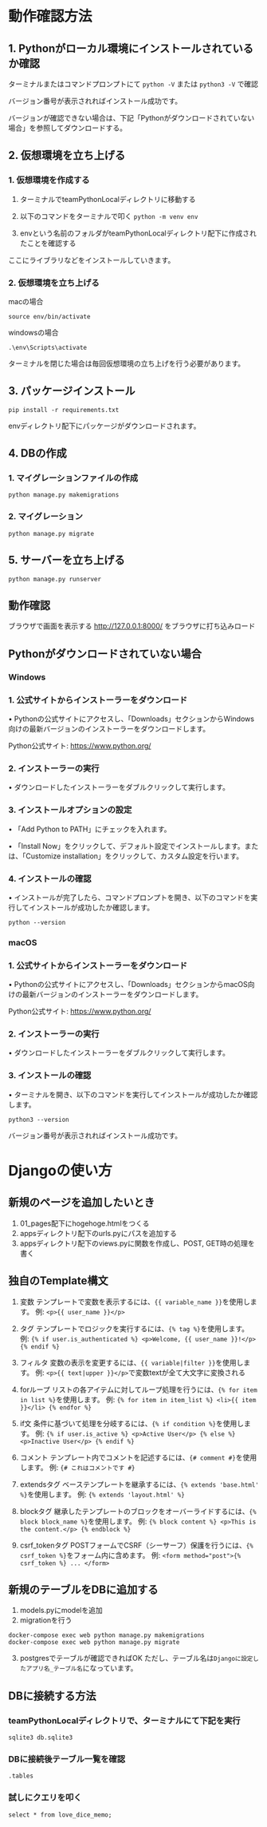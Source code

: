 # 動作確認方法

## 1. Pythonがローカル環境にインストールされているか確認

ターミナルまたはコマンドプロンプトにて
`python -V`
または
`python3 -V`
で確認

バージョン番号が表示されればインストール成功です。

バージョンが確認できない場合は、下記「Pythonがダウンロードされていない場合」を参照してダウンロードする。

## 2. 仮想環境を立ち上げる

### 1. 仮想環境を作成する

1. ターミナルでteamPythonLocalディレクトリに移動する

2. 以下のコマンドをターミナルで叩く
`python -m venv env`

3. envという名前のフォルダがteamPythonLocalディレクトリ配下に作成されたことを確認する

ここにライブラリなどをインストールしていきます。

### 2. 仮想環境を立ち上げる

macの場合

`source env/bin/activate`

windowsの場合

`.\env\Scripts\activate`

ターミナルを閉じた場合は毎回仮想環境の立ち上げを行う必要があります。

## 3. パッケージインストール

`pip install -r requirements.txt`

envディレクトリ配下にパッケージがダウンロードされます。

## 4. DBの作成

### 1. マイグレーションファイルの作成

`python manage.py makemigrations`

### 2. マイグレーション

`python manage.py migrate`

## 5. サーバーを立ち上げる

`python manage.py runserver`

## 動作確認
ブラウザで画面を表示する
http://127.0.0.1:8000/
をブラウザに打ち込みロード

## Pythonがダウンロードされていない場合

### Windows

### 1.	公式サイトからインストーラーをダウンロード

•	Pythonの公式サイトにアクセスし、「Downloads」セクションからWindows向けの最新バージョンのインストーラーをダウンロードします。
	
Python公式サイト: https://www.python.org/

### 2.	インストーラーの実行

•	ダウンロードしたインストーラーをダブルクリックして実行します。

### 3.	インストールオプションの設定

•	「Add Python to PATH」にチェックを入れます。

•	「Install Now」をクリックして、デフォルト設定でインストールします。または、「Customize installation」をクリックして、カスタム設定を行います。

### 4.	インストールの確認

•	インストールが完了したら、コマンドプロンプトを開き、以下のコマンドを実行してインストールが成功したか確認します。

`python --version`

### macOS

### 1.	公式サイトからインストーラーをダウンロード
•	Pythonの公式サイトにアクセスし、「Downloads」セクションからmacOS向けの最新バージョンのインストーラーをダウンロードします。

Python公式サイト: https://www.python.org/

### 2.	インストーラーの実行
•	ダウンロードしたインストーラーをダブルクリックして実行します。

### 3.	インストールの確認
•	ターミナルを開き、以下のコマンドを実行してインストールが成功したか確認します。

`python3 --version`

バージョン番号が表示されればインストール成功です。


# Djangoの使い方

## 新規のページを追加したいとき
1. 01_pages配下にhogehoge.htmlをつくる
2. appsディレクトリ配下のurls.pyにパスを追加する
3. appsディレクトリ配下のviews.pyに関数を作成し、POST, GET時の処理を書く

## 独自のTemplate構文

1. 変数
   テンプレートで変数を表示するには、`{{ variable_name }}`を使用します。
   例: `<p>{{ user_name }}</p>`

2. タグ
   テンプレートでロジックを実行するには、`{% tag %}`を使用します。
   例: `{% if user.is_authenticated %} <p>Welcome, {{ user_name }}!</p> {% endif %}`

3. フィルタ
   変数の表示を変更するには、`{{ variable|filter }}`を使用します。
   例: `<p>{{ text|upper }}</p>`で変数textが全て大文字に変換される

4. forループ
   リストの各アイテムに対してループ処理を行うには、`{% for item in list %}`を使用します。
   例: `{% for item in item_list %} <li>{{ item }}</li> {% endfor %}`

5. if文
   条件に基づいて処理を分岐するには、`{% if condition %}`を使用します。
   例: `{% if user.is_active %} <p>Active User</p> {% else %} <p>Inactive User</p> {% endif %}`

6. コメント
   テンプレート内でコメントを記述するには、`{# comment #}`を使用します。
   例: `{# これはコメントです #}`


7. extendsタグ
   ベーステンプレートを継承するには、`{% extends 'base.html' %}`を使用します。
   例: `{% extends 'layout.html' %}`

8. blockタグ
   継承したテンプレートのブロックをオーバーライドするには、`{% block block_name %}`を使用します。
   例: `{% block content %} <p>This is the content.</p> {% endblock %}`

9. csrf_tokenタグ
    POSTフォームでCSRF（シーサーフ）保護を行うには、`{% csrf_token %}`をフォーム内に含めます。
    例: `<form method="post">{% csrf_token %} ... </form>`


## 新規のテーブルをDBに追加する

1. models.pyにmodelを追加
2. migrationを行う
```
docker-compose exec web python manage.py makemigrations
docker-compose exec web python manage.py migrate
```

3. postgresでテーブルが確認できればOK
ただし、テーブル名は`Djangoに設定したアプリ名_テーブル名`になっています。

## DBに接続する方法

### teamPythonLocalディレクトリで、ターミナルにて下記を実行
`sqlite3 db.sqlite3`

### DBに接続後テーブル一覧を確認
`.tables`

### 試しにクエリを叩く
`select * from love_dice_memo;`